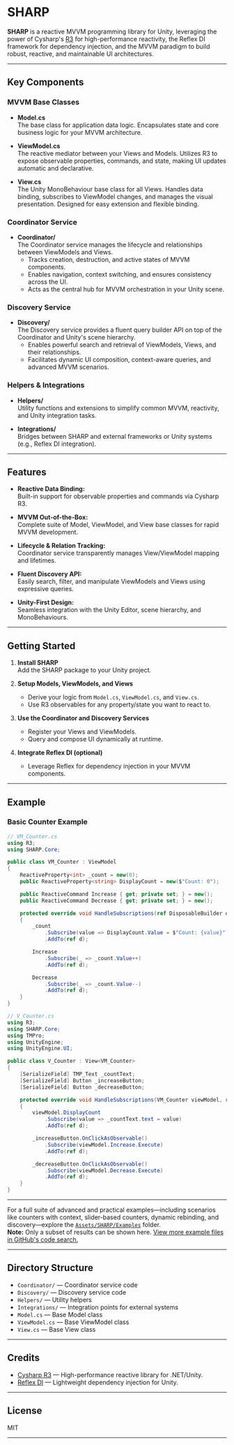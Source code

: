 # SHARP

**SHARP** is a reactive MVVM programming library for Unity, leveraging the power of Cysharp's [R3](https://github.com/Cysharp/R3) for high-performance reactivity, the Reflex DI framework for dependency injection, and the MVVM paradigm to build robust, reactive, and maintainable UI architectures.

---

## Key Components

### MVVM Base Classes

- **Model.cs**  
  The base class for application data logic. Encapsulates state and core business logic for your MVVM architecture.

- **ViewModel.cs**  
  The reactive mediator between your Views and Models. Utilizes R3 to expose observable properties, commands, and state, making UI updates automatic and declarative.

- **View.cs**  
  The Unity MonoBehaviour base class for all Views. Handles data binding, subscribes to ViewModel changes, and manages the visual presentation. Designed for easy extension and flexible binding.

### Coordinator Service

- **Coordinator/**  
  The Coordinator service manages the lifecycle and relationships between ViewModels and Views.  
  - Tracks creation, destruction, and active states of MVVM components.
  - Enables navigation, context switching, and ensures consistency across the UI.
  - Acts as the central hub for MVVM orchestration in your Unity scene.

### Discovery Service

- **Discovery/**  
  The Discovery service provides a fluent query builder API on top of the Coordinator and Unity's scene hierarchy.
  - Enables powerful search and retrieval of ViewModels, Views, and their relationships.
  - Facilitates dynamic UI composition, context-aware queries, and advanced MVVM scenarios.

### Helpers & Integrations

- **Helpers/**  
  Utility functions and extensions to simplify common MVVM, reactivity, and Unity integration tasks.

- **Integrations/**  
  Bridges between SHARP and external frameworks or Unity systems (e.g., Reflex DI integration).

---

## Features

- **Reactive Data Binding:**  
  Built-in support for observable properties and commands via Cysharp R3.

- **MVVM Out-of-the-Box:**  
  Complete suite of Model, ViewModel, and View base classes for rapid MVVM development.

- **Lifecycle & Relation Tracking:**  
  Coordinator service transparently manages View/ViewModel mapping and lifetimes.

- **Fluent Discovery API:**  
  Easily search, filter, and manipulate ViewModels and Views using expressive queries.

- **Unity-First Design:**  
  Seamless integration with the Unity Editor, scene hierarchy, and MonoBehaviours.

---

## Getting Started

1. **Install SHARP**  
   Add the SHARP package to your Unity project.

2. **Setup Models, ViewModels, and Views**  
   - Derive your logic from `Model.cs`, `ViewModel.cs`, and `View.cs`.
   - Use R3 observables for any property/state you want to react to.

3. **Use the Coordinator and Discovery Services**  
   - Register your Views and ViewModels.
   - Query and compose UI dynamically at runtime.

4. **Integrate Reflex DI (optional)**  
   - Leverage Reflex for dependency injection in your MVVM components.

---

## Example

### Basic Counter Example

```csharp
// VM_Counter.cs
using R3;
using SHARP.Core;

public class VM_Counter : ViewModel
{
    ReactiveProperty<int> _count = new(0);
    public ReactiveProperty<string> DisplayCount = new($"Count: 0");

    public ReactiveCommand Increase { get; private set; } = new();
    public ReactiveCommand Decrease { get; private set; } = new();

    protected override void HandleSubscriptions(ref DisposableBuilder d)
    {
        _count
            .Subscribe(value => DisplayCount.Value = $"Count: {value}")
            .AddTo(ref d);

        Increase
            .Subscribe(_ => _count.Value++)
            .AddTo(ref d);

        Decrease
            .Subscribe(_ => _count.Value--)
            .AddTo(ref d);
    }
}

// V_Counter.cs
using R3;
using SHARP.Core;
using TMPro;
using UnityEngine;
using UnityEngine.UI;

public class V_Counter : View<VM_Counter>
{
    [SerializeField] TMP_Text _countText;
    [SerializeField] Button _increaseButton;
    [SerializeField] Button _decreaseButton;

    protected override void HandleSubscriptions(VM_Counter viewModel, ref DisposableBuilder d)
    {
        viewModel.DisplayCount
            .Subscribe(value => _countText.text = value)
            .AddTo(ref d);

        _increaseButton.OnClickAsObservable()
            .Subscribe(viewModel.Increase.Execute)
            .AddTo(ref d);

        _decreaseButton.OnClickAsObservable()
            .Subscribe(viewModel.Decrease.Execute)
            .AddTo(ref d);
    }
}
```

---

For a full suite of advanced and practical examples—including scenarios like counters with context, slider-based counters, dynamic rebinding, and discovery—explore the [`Assets/SHARP/Examples`](https://github.com/CristianRos/SHARP/tree/main/Assets/SHARP/Examples) folder.  
**Note:** Only a subset of results can be shown here. [View more example files in GitHub's code search.](https://github.com/search?q=repo%3ACristianRos%2FSHARP+path%3A%2FAssets%2FSHARP%2FExamples%2F&type=code)

---

## Directory Structure

- `Coordinator/` — Coordinator service code
- `Discovery/` — Discovery service code
- `Helpers/` — Utility helpers
- `Integrations/` — Integration points for external systems
- `Model.cs` — Base Model class
- `ViewModel.cs` — Base ViewModel class
- `View.cs` — Base View class

---

## Credits

- [Cysharp R3](https://github.com/Cysharp/R3) — High-performance reactive library for .NET/Unity.
- [Reflex DI](https://github.com/zaafar/Reflex) — Lightweight dependency injection for Unity.

---

## License

MIT

---
